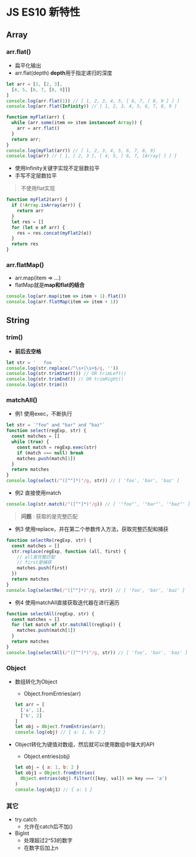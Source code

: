 # JS ES10 新特性

## Array

### arr.flat()

- 扁平化输出
- arr.flat(depth) **depth**用于指定递归的深度

```js
let arr = [1, [2, 3],
  [4, 5, [6, 7, [8, 9]]]
]
console.log(arr.flat(1)) // [ 1, 2, 3, 4, 5, [ 6, 7, [ 8, 9 ] ] ]
console.log(arr.flat(Infinity)) // [ 1, 2, 3, 4, 5, 6, 7, 8, 9 ]

function myFlat(arr) {
  while (arr.some(item => item instanceof Array)) {
    arr = arr.flat()
  }
  return arr;
}
console.log(myFlat(arr)) // [ 1, 2, 3, 4, 5, 6, 7, 8, 9]
console.log(arr) // [ 1, [ 2, 3 ], [ 4, 5, [ 6, 7, [Array] ] ] ]
```
- 使用Infinity关键字实现不定层数拉平
- 手写不定层数拉平

> 不使用flat实现

```js
function myFlat2(arr) {
  if (!Array.isArray(arr)) {
    return arr
  }
  let res = []
  for (let e of arr) {
    res = res.concat(myFlat2(e))
  }
  return res
}
```

### arr.flatMap()

- arr.map(item => ...)
- flatMap就是**map和flat的结合**

```js
console.log(arr.map(item => item + 1).flat())
console.log(arr.flatMap(item => item + 1))
```

## String

### trim()
- **前后去空格**

```js
let str = '   foo   '
console.log(str.replace(/^\s+|\s+$/g, ''))
console.log(str.trimStart()) // OR trimLeft()
console.log(str.trimEnd()) // OR trimRight()
console.log(str.trim())
```

### matchAll()

- 例1 使用exec，不断执行

```js
let str = `"foo" and "bar" and "baz"`
function select(regExp, str) {
  const matches = []
  while (true) {
    const match = regExp.exec(str)
    if (match === null) break
    matches.push(match[1])
  }
  return matches
}
console.log(select(/"([^"]*)"/g, str)) // [ 'foo', 'bar', 'baz' ]
```

- 例2 直接使用match

```js
console.log(str.match(/"([^"]*)"/g)) // [ '"foo"', '"bar"', '"baz"' ]
```
			
> **问题** : 获取的是完整匹配

- 例3 使用replace，并在第二个参数传入方法，获取完整匹配和捕获

```js
function selectRe(regExp, str) {
  const matches = []
  str.replace(regExp, function (all, first) {
    // all是完整匹配
    // first是捕获
    matches.push(first)
  })
  return matches
}
console.log(selectRe(/"([^"]*)"/g, str)) // [ 'foo', 'bar', 'baz' ]
```

- 例4 使用matchAll直接获取迭代器在进行遍历

```js
function selectAll(regExp, str) {
  const matches = []
  for (let match of str.matchAll(regExp)) {
    matches.push(match[1])
  }
  return matches
}
console.log(selectAll(/"([^"]*)"/g, str)) // [ 'foo', 'bar', 'baz' ]
```

### Object

- 数组转化为Object
	- Object.fromEntries(arr)

	```js
	let arr = [
  	  ['a', 1],
  	  ['b', 2]
	]
	let obj = Object.fromEntries(arr);
	console.log(obj) // { a: 1, b: 2 }
	```

- Object转化为键值对数组，然后就可以使用数组中强大的API
	- Object.entries(obj)
	```js
	let obj = { a: 1, b: 2 }
	let obj1 = Object.fromEntries(
  	  Object.entries(obj).filter(([key, val]) => key === 'a')
	)
	console.log(obj1) // { a: 1 }
	```
### 其它
- try.catch
	- 允许在catch后不加()
- BigInt
	- 处理超过2^53的数字
	- 在数字后加上n